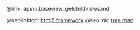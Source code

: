 @link: api/ui.baseview_getchildviews.md

@seolinktop: [html5 framework](https://webix.com)
@seolink: [tree map](https://webix.com/widget/treemap/)